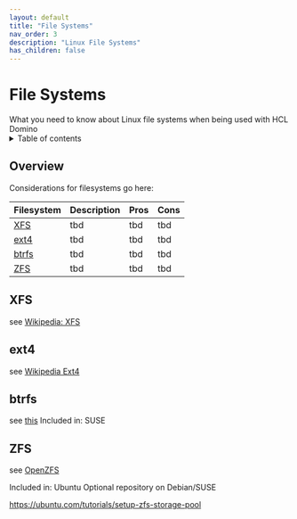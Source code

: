 ```yaml
---
layout: default
title: "File Systems"
nav_order: 3
description: "Linux File Systems"
has_children: false
---
```

<h1>File Systems</h1>
What you need to know about Linux file systems when being used with HCL Domino

<details close markdown="block">
  <summary>
    Table of contents
  </summary>
  {: .text-delta }
1. TOC
{:toc}
</details>

## Overview
Considerations for filesystems go here:

Filesystem | Description | Pros | Cons
--- | --- | --- | ---
[XFS](#XFS) | tbd | tbd | tbd 
[ext4](#ext4) | tbd | tbd | tbd 
[btrfs](#btrfs) | tbd | tbd | tbd 
[ZFS](#ZFS) | tbd | tbd | tbd 

## XFS
see [Wikipedia: XFS](https://en.wikipedia.org/wiki/XFS)

## ext4
see [Wikipedia Ext4](https://en.wikipedia.org/wiki/Ext4)

## btrfs
see [this](https://btrfs.readthedocs.io)
Included in: SUSE

## ZFS
see [OpenZFS](https://openzfs.org/)

Included in: Ubuntu
Optional repository on Debian/SUSE

https://ubuntu.com/tutorials/setup-zfs-storage-pool